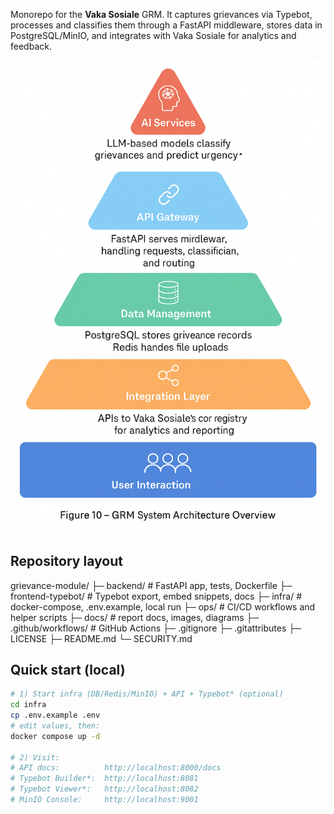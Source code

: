 Monorepo for the **Vaka Sosiale** GRM. It captures grievances via Typebot, processes and classifies them through a FastAPI middleware, stores data in PostgreSQL/MinIO, and integrates with Vaka Sosiale for analytics and feedback.

<p align="center">
  <img src="docs/images/figure-10-grm-architecture.png" alt="GRM System Architecture Overview" width="720">
</p>

## Repository layout
grievance-module/
├─ backend/ # FastAPI app, tests, Dockerfile
├─ frontend-typebot/ # Typebot export, embed snippets, docs
├─ infra/ # docker-compose, .env.example, local run
├─ ops/ # CI/CD workflows and helper scripts
├─ docs/ # report docs, images, diagrams
├─ .github/workflows/ # GitHub Actions
├─ .gitignore
├─ .gitattributes
├─ LICENSE
├─ README.md
└─ SECURITY.md

## Quick start (local)

```bash
# 1) Start infra (DB/Redis/MinIO) + API + Typebot* (optional)
cd infra
cp .env.example .env
# edit values, then:
docker compose up -d

# 2) Visit:
# API docs:          http://localhost:8000/docs
# Typebot Builder*:  http://localhost:8081
# Typebot Viewer*:   http://localhost:8082
# MinIO Console:     http://localhost:9001